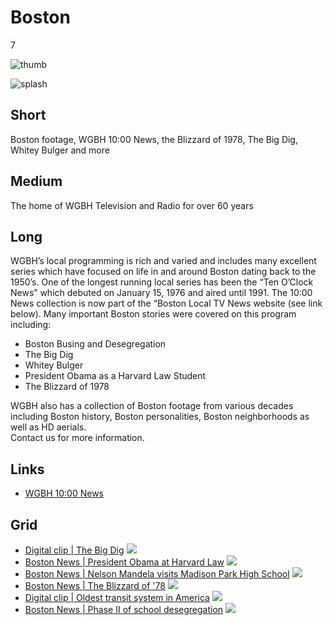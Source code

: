 # Boston

7

![thumb](https://s3.amazonaws.com/wgbhstocksales.org/content/collections/boston/Boston_collection_348x196.png)

![splash]()

## Short

Boston footage, WGBH 10:00 News, the Blizzard of 1978,
The Big Dig, Whitey Bulger and more

## Medium

The home of WGBH Television and Radio for over 60 years

## Long

WGBH’s local programming is rich and varied and includes many excellent series 
which have focused on life in and around Boston dating back to the 1950’s. One 
of the longest running local series has been the “Ten O’Clock News” which debuted 
on January 15, 1976 and aired until 1991.  The 10:00 News collection is now part 
of the “Boston Local TV News website (see link below).  Many important Boston 
stories were covered on this program including:

- Boston Busing and Desegregation
- The Big Dig
- Whitey Bulger
- President Obama as a Harvard Law Student
- The Blizzard of 1978

WGBH also has a collection of Boston footage from various decades including Boston 
history, Boston personalities, Boston neighborhoods as well as HD aerials.  
Contact us for more information. 

## Links

- [WGBH 10:00 News](http://bostonlocaltv.org/wgbh)

## Grid
- [Digital clip | The Big Dig](/TODO) ![](https://s3.amazonaws.com/wgbhstocksales.org/content/collections/boston/GBH00000060001010_348x196.png)
- [Boston News | President Obama at Harvard Law](http://bostonlocaltv.org/catalog/V_UDAMVZGA4JEY06N) ![](https://s3.amazonaws.com/wgbhstocksales.org/content/collections/boston/Obama_348x196.png)
- [Boston News | Nelson Mandela visits Madison Park High School](http://bostonlocaltv.org/catalog/V_L5N55ATB6GXSBK6) ![](https://s3.amazonaws.com/wgbhstocksales.org/content/collections/boston/Mandela_348x196.png)
-  [Boston News | The Blizzard of '78](http://bostonlocaltv.org/catalog/V_OUS1BQH8VP7MVMQ) ![](https://s3.amazonaws.com/wgbhstocksales.org/content/collections/boston/blizzard_348x196.png)
- [Digital clip | Oldest transit system in America](/TODO) ![](https://s3.amazonaws.com/wgbhstocksales.org/content/collections/boston/GBH000020551000034-2_348x196.png)
- [Boston News | Phase II of school desegregation](http://bostonlocaltv.org/catalog/V_OUS1BQH8VP7MVMQ) ![](https://s3.amazonaws.com/wgbhstocksales.org/content/collections/boston/charlestownfirstday_348x196.jpg)
 
